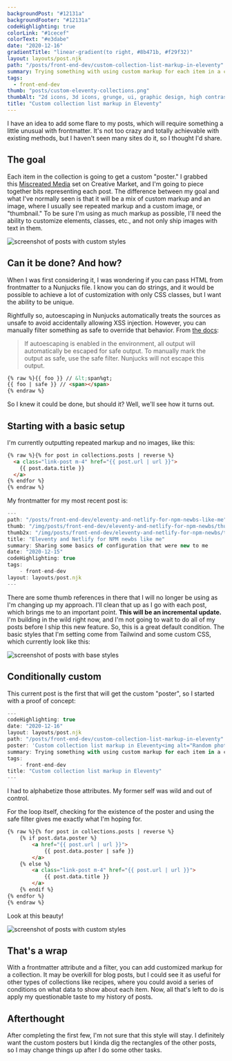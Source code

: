 ```yaml
---
backgroundPost: "#12131a"
backgroundFooter: "#12131a"
codeHighlighting: true
colorLink: "#1cecef"
colorText: "#e3dabe"
date: "2020-12-16"
gradientTitle: "linear-gradient(to right, #8b471b, #f29f32)"
layout: layouts/post.njk
path: "/posts/front-end-dev/custom-collection-list-markup-in-eleventy"
summary: Trying something with using custom markup for each item in a collection list
tags:
  - front-end-dev
thumb: "posts/custom-eleventy-collections.png"
thumbAlt: "2d icons, 3d icons, grunge, ui, graphic design, high contrast, artstation --ar 3:2"
title: "Custom collection list markup in Eleventy"
---
```


I have an idea to add some flare to my posts, which will require something a little unusual with frontmatter. It's not too crazy and totally achievable with existing methods, but I haven't seen many sites do it, so I thought I'd share.

## The goal

Each item in the collection is going to get a custom "poster." I grabbed this [Miscreated Media](https://creativemarket.com/MockupCloud/4180470-Miscreated-Media-Mockup-Creator) set on Creative Market, and I'm going to piece together bits representing each post. The difference between my goal and what I've normally seen is that it will be a mix of custom markup and an image, where I usually see repeated markup and a custom image, or "thumbnail." To be sure I'm using as much markup as possible, I'll need the ability to customize elements, classes, etc., and not only ship images with text in them.

<img alt="screenshot of posts with custom styles" class="full-to-half-bleed md:my-12" loading="lazy" src="/img/posts/front-end-dev/custom-collection-list-markup-in-eleventy/screenshot-custom.jpg">

## Can it be done? And how?

When I was first considering it, I was wondering if you can pass HTML from frontmatter to a Nunjucks file. I know you can do strings, and it would be possible to achieve a lot of customization with only CSS classes, but I want the ability to be unique.

Rightfully so, autoescaping in Nunjucks automatically treats the sources as unsafe to avoid accidentally allowing XSS injection. However, you can manually filter something as safe to override that behavior. From [the docs](https://mozilla.github.io/nunjucks/templating.html):

> If autoescaping is enabled in the environment, all output will automatically be escaped for safe output. To manually mark the output as safe, use the safe filter. Nunjucks will not escape this output.

```html
{% raw %}{{ foo }} // &lt;span%gt;
{{ foo | safe }} // <span></span>
{% endraw %}
```

So I knew it could be done, but should it? Well, we'll see how it turns out.

## Starting with a basic setup

I'm currently outputting repeated markup and no images, like this:

```html
{% raw %}{% for post in collections.posts | reverse %}
  <a class="link-post m-4" href="{{ post.url | url }}">
    {{ post.data.title }}
  </a>
{% endfor %}
{% endraw %}
```

My frontmatter for my most recent post is:

```js
---
path: "/posts/front-end-dev/eleventy-and-netlify-for-npm-newbs-like-me"
thumb: "/img/posts/front-end-dev/eleventy-and-netlify-for-npm-newbs/thumb.png"
thumb2x: "/img/posts/front-end-dev/eleventy-and-netlify-for-npm-newbs/thumb@2x.png"
title: "Eleventy and Netlify for NPM newbs like me"
summary: Sharing some basics of configuration that were new to me
date: "2020-12-15"
codeHighlighting: true
tags:
	- front-end-dev
layout: layouts/post.njk
---
```

There are some thumb references in there that I will no longer be using as I'm changing up my approach. I'll clean that up as I go with each post, which brings me to an important point. **This will be an incremental update.** I'm building in the wild right now, and I'm not going to wait to do all of my posts before I ship this new feature. So, this is a great default condition. The basic styles that I'm setting come from Tailwind and some custom CSS, which currently look like this:

<img alt="screenshot of posts with base styles" class="full-to-half-bleed md:my-12" loading="lazy" src="/img/posts/front-end-dev/custom-collection-list-markup-in-eleventy/screenshot-posts.png">

## Conditionally custom

This current post is the first that will get the custom "poster", so I started with a proof of concept:

```js
---
codeHighlighting: true
date: "2020-12-16"
layout: layouts/post.njk
path: "/posts/front-end-dev/custom-collection-list-markup-in-eleventy"
poster: 'Custom collection list markup in Eleventy<img alt="Random photo retrieved as a placeholder" src="<https://i.picsum.photos/id/590/200/300.jpg?hmac=rMKCd22eXuQjtVujiifOrJzm-dBuhO8blicB93xN4y4>" />'
summary: Trying something with using custom markup for each item in a collection list
tags:
	- front-end-dev
title: "Custom collection list markup in Eleventy"
---
```
I had to alphabetize those attributes. My former self was wild and out of control.

For the loop itself, checking for the existence of the poster and using the safe filter gives me exactly what I'm hoping for.

```html
{% raw %}{% for post in collections.posts | reverse %}
	{% if post.data.poster %}
		<a href="{{ post.url | url }}">
			{{ post.data.poster | safe }}
		</a>
	{% else %}
		<a class="link-post m-4" href="{{ post.url | url }}">
			{{ post.data.title }}
		</a>
	{% endif %}
{% endfor %}
{% endraw %}
```
Look at this beauty!

<img alt="screenshot of posts with custom styles" class="full-to-half-bleed md:my-12" loading="lazy" src="/img/posts/front-end-dev/custom-collection-list-markup-in-eleventy/screenshot-custom-post.jpg">

## That's a wrap

With a frontmatter attribute and a filter, you can add customized markup for a collection. It may be overkill for blog posts, but I could see it as useful for other types of collections like recipes, where you could avoid a series of conditions on what data to show about each item. Now, all that's left to do is apply my questionable taste to my history of posts.

## Afterthought

After completing the first few, I'm not sure that this style will stay. I definitely want the custom posters but I kinda dig the rectangles of the other posts, so I may change things up after I do some other tasks.